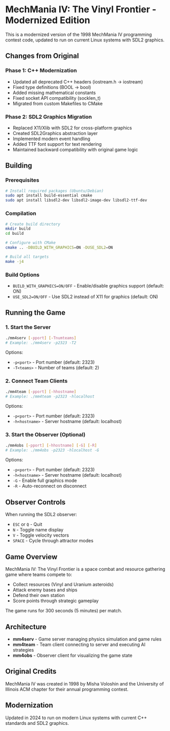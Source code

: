 # MechMania IV: The Vinyl Frontier - Modernized Edition

This is a modernized version of the 1998 MechMania IV programming contest code, updated to run on current Linux systems with SDL2 graphics.

## Changes from Original

### Phase 1: C++ Modernization
- Updated all deprecated C++ headers (iostream.h → iostream)
- Fixed type definitions (BOOL → bool)
- Added missing mathematical constants
- Fixed socket API compatibility (socklen_t)
- Migrated from custom Makefiles to CMake

### Phase 2: SDL2 Graphics Migration
- Replaced X11/Xlib with SDL2 for cross-platform graphics
- Created SDL2Graphics abstraction layer
- Implemented modern event handling
- Added TTF font support for text rendering
- Maintained backward compatibility with original game logic

## Building

### Prerequisites

```bash
# Install required packages (Ubuntu/Debian)
sudo apt install build-essential cmake
sudo apt install libsdl2-dev libsdl2-image-dev libsdl2-ttf-dev
```

### Compilation

```bash
# Create build directory
mkdir build
cd build

# Configure with CMake
cmake .. -DBUILD_WITH_GRAPHICS=ON -DUSE_SDL2=ON

# Build all targets
make -j4
```

### Build Options

- `BUILD_WITH_GRAPHICS=ON/OFF` - Enable/disable graphics support (default: ON)
- `USE_SDL2=ON/OFF` - Use SDL2 instead of X11 for graphics (default: ON)

## Running the Game

### 1. Start the Server

```bash
./mm4serv [-pport] [-Tnumteams]
# Example: ./mm4serv -p2323 -T2
```

Options:
- `-p<port>` - Port number (default: 2323)
- `-T<teams>` - Number of teams (default: 2)

### 2. Connect Team Clients

```bash
./mm4team [-pport] [-hhostname]
# Example: ./mm4team -p2323 -hlocalhost
```

Options:
- `-p<port>` - Port number (default: 2323)
- `-h<hostname>` - Server hostname (default: localhost)

### 3. Start the Observer (Optional)

```bash
./mm4obs [-pport] [-hhostname] [-G] [-R]
# Example: ./mm4obs -p2323 -hlocalhost -G
```

Options:
- `-p<port>` - Port number (default: 2323)
- `-h<hostname>` - Server hostname (default: localhost)
- `-G` - Enable full graphics mode
- `-R` - Auto-reconnect on disconnect

## Observer Controls

When running the SDL2 observer:
- `ESC` or `Q` - Quit
- `N` - Toggle name display
- `V` - Toggle velocity vectors
- `SPACE` - Cycle through attractor modes

## Game Overview

MechMania IV: The Vinyl Frontier is a space combat and resource gathering game where teams compete to:
- Collect resources (Vinyl and Uranium asteroids)
- Attack enemy bases and ships
- Defend their own station
- Score points through strategic gameplay

The game runs for 300 seconds (5 minutes) per match.

## Architecture

- **mm4serv** - Game server managing physics simulation and game rules
- **mm4team** - Team client connecting to server and executing AI strategies
- **mm4obs** - Observer client for visualizing the game state

## Original Credits

MechMania IV was created in 1998 by Misha Voloshin and the University of Illinois ACM chapter for their annual programming contest.

## Modernization

Updated in 2024 to run on modern Linux systems with current C++ standards and SDL2 graphics.